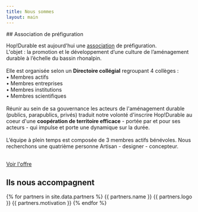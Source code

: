 ```yaml
---
title: Nous sommes
layout: main
---
```

<div class="section_content" markdown="1">
## Association de préfiguration  

Hop!Durable est aujourd'hui une [association](http://www.journal-officiel.gouv.fr/publications/assoc/pdf/2016/0040/JOAFE_PDF_Unitaire_20160040_00728.pdf) de préfiguration.  
L'objet : la promotion et le développement d’une culture de l’aménagement durable à l’échelle du bassin rhonalpin.  
<br>
Elle est organisée selon un **Directoire collégial** regroupant 4 collèges :
<br>
• Membres actifs  
• Membres entreprises  
• Membres institutions  
• Membres scientifiques  
<br>
Réunir au sein de sa gouvernance les acteurs de l'aménagement durable (publics, parapublics, privés) traduit notre volonté d'inscrire Hop!Durable au coeur d'une **coopération de territoire efficace** - portée par et pour ses acteurs - qui impulse et porte une dynamique sur la durée.  
<br>
L’équipe à plein temps est composée de 3 membres actifs bénévoles.
Nous recherchons une quatrième personne Artisan - designer - concepteur.

<br>
  <a href="offre-artisan-designer.html" class="button">Voir l'offre</a>
</div>

## Ils nous accompagnent  

{% for partners in site.data.partners %}
  {{ partners.name }}
  {{ partners.logo }}
  {{ partners.motivation }}
{% endfor %}
